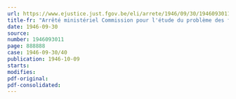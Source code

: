 ```yaml
---
url: https://www.ejustice.just.fgov.be/eli/arrete/1946/09/30/1946093011/justel
title-fr: "Arrêté ministériel Commission pour l'étude du problème des finances provinciales et communales. - Prorogation et extension de mandat"
date: 1946-09-30
source:
number: 1946093011
page: 888888
case: 1946-09-30/40
publication: 1946-10-09
starts:
modifies:
pdf-original:
pdf-consolidated:
---
```


